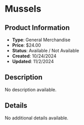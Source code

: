# Mussels

## Product Information
- **Type**: General Merchandise
- **Price**: $24.00
- **Status**: Available / Not Available
- **Created**: 10/24/2024
- **Updated**: 11/2/2024

## Description
No description available.



## Details
No additional details available.
